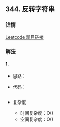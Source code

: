 ## 344. 反转字符串

### 详情

[Leetcode 题目链接](https://leetcode.cn/problems/reverse-string/description/)

### 解法

#### 1. 

- 思路：

- 代码：

  ```js

  ```

- 复杂度

  - 时间复杂度：O()
  - 空间复杂度：O()
